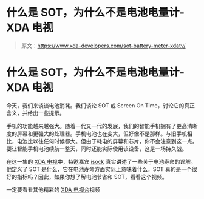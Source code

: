 # 什么是 SOT，为什么不是电池电量计- XDA 电视

> 原文：<https://www.xda-developers.com/sot-battery-meter-xdatv/>

# 什么是 SOT，为什么不是电池电量计- XDA 电视

今天，我们来谈谈电池消耗。我们谈论 SOT 或 Screen On Time，讨论它的真正含义，并给出一些提示。

手机的功能越来越强大。随着一代又一代的发展，我们的智能手机拥有了更高清晰度的屏幕和更强大的处理器。手机电池也在变大，但好像不是那样。与旧手机相比，电池比以往任何时候都大。但由于耗电的屏幕和芯片，你不会注意到这一点。要让智能手机电池续航一整天，同时还能实际使用该设备，这是一场持久战。

在这一集的 [XDA 电视](http://www.xda-developers.com/xda-tv/ "XDA Developer TV Videos")中，特邀嘉宾 [isock](HTTP://youtube.com/user/isockriro) 真实讲述了一些关于电池寿命的误解。他定义了 SOT 是什么，它在电池寿命方面实际上意味着什么，SOT 真的是一个很好的指标吗？因此，如果你想了解电池节省和 SOT，看看这个视频。

一定要看看其他精彩的 [XDA 电视台](http://www.xda-developers.com/xda-tv/ "XDA TV")视频